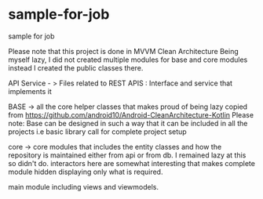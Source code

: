 # sample-for-job
sample for job



Please note that this project is done in MVVM Clean Architecture
Being myself lazy, I did not created multiple modules for base and core modules instead I created the public classes there.

API Service - > Files related to REST APIS : Interface and service that implements it

BASE -> all the core helper classes that makes proud of being lazy copied from https://github.com/android10/Android-CleanArchitecture-Kotlin
Please note: Base can be designed in such a way that it can be included in all the projects i.e basic library call for complete project setup

core -> core modules that includes the entity classes and how the repository is maintained either from api or from db. I remained lazy at this so didn't do.
interactors here are somewhat interesting that makes complete module hidden displaying only what is required.

main module including views and viewmodels.

